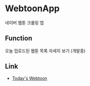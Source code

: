 # WebtoonApp

네이버 웹툰 크롤링 앱

## Function
오늘 업로드된 웹툰 목록
자세히 보기 (개발중)

## Link
- [Today's Webtoon](https://kwh9788.github.io/Flutter-study/webtoonapp/web/#/)

